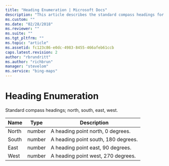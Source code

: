 ```yaml
---
title: "Heading Enumeration | Microsoft Docs"
description: "This article describes the standard compass headings for Heading Enumeration."
ms.custom: ""
ms.date: "02/28/2018"
ms.reviewer: ""
ms.suite: ""
ms.tgt_pltfrm: ""
ms.topic: "article"
ms.assetid: fc123c86-e0dc-4983-8455-466afeb61ccb
caps.latest.revision: 2
author: "rbrundritt"
ms.author: "richbrun"
manager: "stevelom"
ms.service: "bing-maps"
---
```


# Heading Enumeration

Standard compass headings; north, south, east, west.

| Name  | Type   | Description                         |
|-------|--------|-------------------------------------|
| North | number | A heading point north, 0 degrees.   |
| South | number | A heading point south, 180 degrees. |
| East  | number | A heading point east, 90 degrees.   |
| West  | number | A heading point west, 270 degrees.  |
